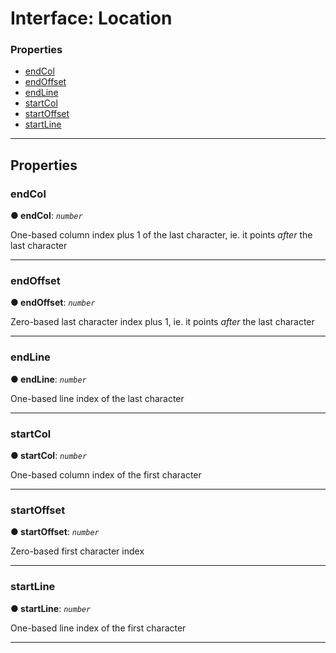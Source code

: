 # Interface: Location

### Properties

* [endCol](#endcol)
* [endOffset](#endoffset)
* [endLine](#endline)
* [startCol](#startcol)
* [startOffset](#startoffset)
* [startLine](#startline)

---

## Properties

<a id="endcol"></a>

###  endCol

**● endCol**: *`number`*

One-based column index plus 1 of the last character, ie. it points *after* the last character

___
<a id="endoffset"></a>

###  endOffset

**● endOffset**: *`number`*

Zero-based last character index plus 1, ie. it points *after* the last character

___
<a id="endline"></a>

###  endLine

**● endLine**: *`number`*

One-based line index of the last character

___
<a id="startcol"></a>

###  startCol

**● startCol**: *`number`*

One-based column index of the first character

___
<a id="startoffset"></a>

###  startOffset

**● startOffset**: *`number`*

Zero-based first character index

___
<a id="startline"></a>

###  startLine

**● startLine**: *`number`*

One-based line index of the first character

___
